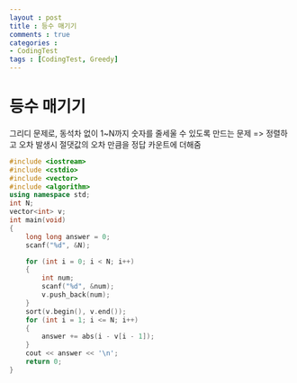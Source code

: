 ```yaml
---
layout : post
title : 등수 매기기 
comments : true
categories : 
- CodingTest
tags : [CodingTest, Greedy]
---
```

# 등수 매기기
그리디 문제로, 동석차 없이 1~N까지 숫자를 줄세울 수 있도록 만드는 문제
=> 정렬하고 오차 발생시 절댓값의 오차 만큼을 정답 카운트에 더해줌

```cpp
#include <iostream>
#include <cstdio>
#include <vector>
#include <algorithm>
using namespace std;
int N;
vector<int> v;
int main(void)
{
	long long answer = 0;
	scanf("%d", &N);

	for (int i = 0; i < N; i++)
	{
		int num;
		scanf("%d", &num);
		v.push_back(num);
	}
	sort(v.begin(), v.end());
	for (int i = 1; i <= N; i++)
	{
		answer += abs(i - v[i - 1]);
	}
	cout << answer << '\n';
	return 0;
}

```